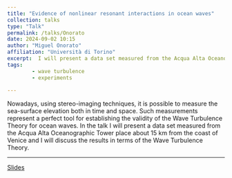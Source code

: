 ```yaml
---
title: "Evidence of nonlinear resonant interactions in ocean waves"
collection: talks
type: "Talk"
permalink: /talks/Onorato
date: 2024-09-02 10:15
author: "Miguel Onorato" 
affiliation: "Università di Torino"
excerpt:  I will present a data set measured from the Acqua Alta Oceanographic Tower place about 15 km from the coast of Venice. 
tags: 
        - wave turbulence
        - experiments
 
---
```


Nowadays, using stereo-imaging techniques, it is possible to measure the sea-surface elevation both in time and space. Such measurements represent a perfect tool for establishing the validity of the Wave Turbulence Theory for ocean waves. In the talk I will present a data set measured from the Acqua Alta Oceanographic Tower place about 15 km from the coast of Venice and I will discuss the results in terms of the Wave Turbulence Theory.

---

[Slides]({{site.baseurl}}/files/Onorato_Presentation.pdf)
